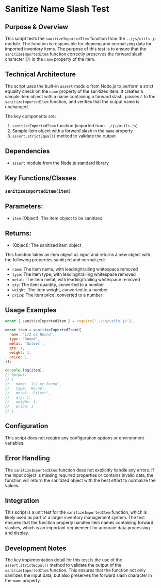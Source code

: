 # Sanitize Name Slash Test

## Purpose & Overview

This script tests the `sanitizeImportedItem` function from the `../js/utils.js` module. The function is responsible for cleaning and normalizing data for imported inventory items. The purpose of this test is to ensure that the `sanitizeImportedItem` function correctly preserves the forward slash character (`/`) in the `name` property of the item.

## Technical Architecture

The script uses the built-in `assert` module from Node.js to perform a strict equality check on the `name` property of the sanitized item. It creates a sample item object with a name containing a forward slash, passes it to the `sanitizeImportedItem` function, and verifies that the output name is unchanged.

The key components are:

1. `sanitizeImportedItem` function (imported from `../js/utils.js`)
2. Sample item object with a forward slash in the `name` property
3. `assert.strictEqual()` method to validate the output

## Dependencies

- `assert` module from the Node.js standard library

## Key Functions/Classes

### `sanitizeImportedItem(item)`

## Parameters:

- `item` (Object): The item object to be sanitized

## Returns:

- (Object): The sanitized item object

This function takes an item object as input and returns a new object with the following properties sanitized and normalized:

- `name`: The item name, with leading/trailing whitespace removed
- `type`: The item type, with leading/trailing whitespace removed
- `metal`: The item metal, with leading/trailing whitespace removed
- `qty`: The item quantity, converted to a number
- `weight`: The item weight, converted to a number
- `price`: The item price, converted to a number

## Usage Examples

```javascript
const { sanitizeImportedItem } = require('../js/utils.js');

const item = sanitizeImportedItem({
  name: '1/2 oz Round',
  type: 'Round',
  metal: 'Silver',
  qty: 1,
  weight: 1,
  price: 1,
});

console.log(item);
// Output:
// {
//   name: '1/2 oz Round',
//   type: 'Round',
//   metal: 'Silver',
//   qty: 1,
//   weight: 1,
//   price: 1
// }
```

## Configuration

This script does not require any configuration options or environment variables.

## Error Handling

The `sanitizeImportedItem` function does not explicitly handle any errors. If the input object is missing required properties or contains invalid data, the function will return the sanitized object with the best effort to normalize the values.

## Integration

This script is a unit test for the `sanitizeImportedItem` function, which is likely used as part of a larger inventory management system. The test ensures that the function properly handles item names containing forward slashes, which is an important requirement for accurate data processing and display.

## Development Notes

The key implementation detail for this test is the use of the `assert.strictEqual()` method to validate the output of the `sanitizeImportedItem` function. This ensures that the function not only sanitizes the input data, but also preserves the forward slash character in the `name` property.
